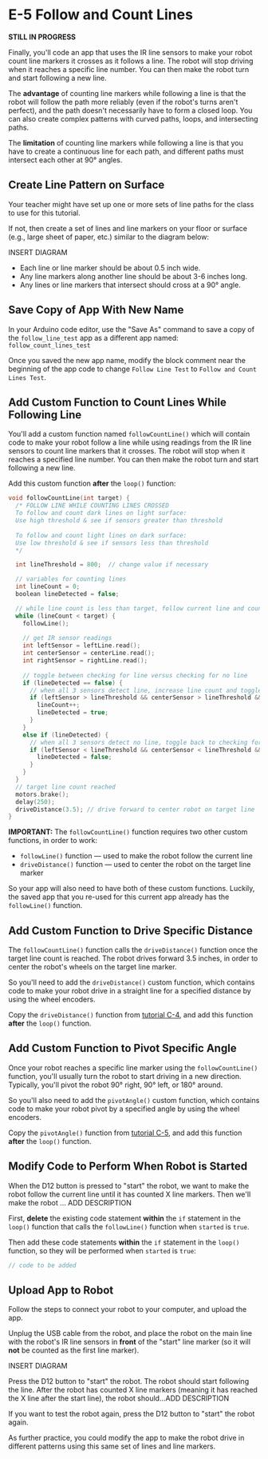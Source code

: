 # E-5 Follow and Count Lines

**STILL IN PROGRESS**

Finally, you'll code an app that uses the IR line sensors to make your robot count line markers it crosses as it follows a line. The robot will stop driving when it reaches a specific line number. You can then make the robot turn and start following a new line.

The **advantage** of counting line markers while following a line is that the robot will follow the path more reliably \(even if the robot's turns aren't perfect\), and the path doesn't necessarily have to form a closed loop. You can also create complex patterns with curved paths, loops, and intersecting paths.

The **limitation** of counting line markers while following a line is that you have to create a continuous line for each path, and different paths must intersect each other at 90° angles.

## Create Line Pattern on Surface

Your teacher might have set up one or more sets of line paths for the class to use for this tutorial.

If not, then create a set of lines and line markers on your floor or surface \(e.g., large sheet of paper, etc.\) similar to the diagram below:

INSERT DIAGRAM

* Each line or line marker should be about 0.5 inch wide.
* Any line markers along another line should be about 3-6 inches long.
* Any lines or line markers that intersect should cross at a 90° angle.

## Save Copy of App With New Name <a id="save-copy-of-app-with-new-name"></a>

In your Arduino code editor, use the "Save As" command to save a copy of the `follow_line_test` app as a different app named: `follow_count_lines_test`

Once you saved the new app name, modify the block comment near the beginning of the app code to change `Follow Line Test` to `Follow and Count Lines Test`.

## Add Custom Function to Count Lines While Following Line

You'll add a custom function named `followCountLine()` which will contain code to make your robot follow a line while using readings from the IR line sensors to count line markers that it crosses. The robot will stop when it reaches a specified line number. You can then make the robot turn and start following a new line.

Add this custom function **after** the `loop()` function:

```cpp
void followCountLine(int target) {
  /* FOLLOW LINE WHILE COUNTING LINES CROSSED
  To follow and count dark lines on light surface:
  Use high threshold & see if sensors greater than threshold
  
  To follow and count light lines on dark surface:
  Use low threshold & see if sensors less than threshold
  */

  int lineThreshold = 800;  // change value if necessary

  // variables for counting lines
  int lineCount = 0;
  boolean lineDetected = false;

  // while line count is less than target, follow current line and count lines crossed
  while (lineCount < target) {
    followLine();
    
    // get IR sensor readings
    int leftSensor = leftLine.read();
    int centerSensor = centerLine.read();
    int rightSensor = rightLine.read();
    
    // toggle between checking for line versus checking for no line
    if (lineDetected == false) {
      // when all 3 sensors detect line, increase line count and toggle to checking for no line
      if (leftSensor > lineThreshold && centerSensor > lineThreshold && rightSensor > lineThreshold) {
        lineCount++;
        lineDetected = true;
      }
    }
    else if (lineDetected) {
      // when all 3 sensors detect no line, toggle back to checking for line
      if (leftSensor < lineThreshold && centerSensor < lineThreshold && rightSensor < lineThreshold) {
        lineDetected = false;
      }
    }
  }
  // target line count reached
  motors.brake();
  delay(250);
  driveDistance(3.5); // drive forward to center robot on target line
}
```

**IMPORTANT:**  The `followCountLine()` function requires two other custom functions, in order to work:

* `followLine()` function — used to make the robot follow the current line
* `driveDistance()` function — used to center the robot on the target line marker

So your app will also need to have both of these custom functions. Luckily, the saved app that you re-used for this current app already has the `followLine()` function.

## Add Custom Function to Drive Specific Distance

The `followCountLine()` function calls the `driveDistance()` function once the target line count is reached. The robot drives forward 3.5 inches, in order to center the robot's wheels on the target line marker.

So you'll need to add the `driveDistance()` custom function, which contains code to make your robot drive in a straight line for a specified distance by using the wheel encoders.

Copy the `driveDistance()` function from [tutorial C-4](../driving-and-turning/c-4-drive-for-specific-distance.md#add-custom-function-to-drive-specific-distance), and add this function **after** the `loop()` function.

## Add Custom Function to Pivot Specific Angle

Once your robot reaches a specific line marker using the `followCountLine()` function, you'll usually turn the robot to start driving in a new direction. Typically, you'll pivot the robot 90° right, 90° left, or 180° around.

So you'll also need to add the `pivotAngle()` custom function, which contains code to make your robot pivot by a specified angle by using the wheel encoders.

Copy the `pivotAngle()` function from [tutorial C-5](../driving-and-turning/c-5-pivot-by-specific-angle.md#add-custom-function-to-pivot-specific-angle), and add this function **after** the `loop()` function.

## Modify Code to Perform When Robot is Started

When the D12 button is pressed to "start" the robot, we want to make the robot follow the current line until it has counted X line markers. Then we'll make the robot ... ADD DESCRIPTION

First, **delete** the existing code statement **within** the `if` statement in the `loop()` function that calls the `followLine()` function  when `started` is `true`.

Then add these code statements **within** the `if` statement in the `loop()` function, so they will be performed when `started` is `true`:

```cpp
// code to be added
```

## Upload App to Robot

Follow the steps to connect your robot to your computer, and upload the app.

Unplug the USB cable from the robot, and place the robot on the main line with the robot's IR line sensors in **front** of the "start" line marker \(so it will **not** be counted as the first line marker\).

INSERT DIAGRAM

Press the D12 button to "start" the robot. The robot should start following the line. After the robot has counted X line markers \(meaning it has reached the X line after the start line\), the robot should...ADD DESCRIPTION

If you want to test the robot again, press the D12 button to "start" the robot again.

As further practice, you could modify the app to make the robot drive in different patterns using this same set of lines and line markers.


